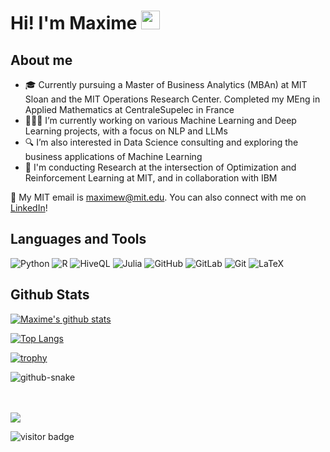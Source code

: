 # Hi! I'm Maxime  <img src="https://media.giphy.com/media/hvRJCLFzcasrR4ia7z/giphy.gif" width="30px"/>


## About me

- 🎓 Currently pursuing a Master of Business Analytics (MBAn) at MIT Sloan and the MIT Operations Research Center. Completed my MEng in Applied Mathematics at CentraleSupelec in France
- 👨🏻‍💻 I’m currently working on various Machine Learning and Deep Learning projects, with a focus on NLP and LLMs
- 🔍 I’m also interested in Data Science consulting and exploring the business applications of Machine Learning
- 🔬 I'm conducting Research at the intersection of Optimization and Reinforcement Learning at MIT, and in collaboration with IBM

📮 My MIT email is maximew@mit.edu. You can also connect with me on [LinkedIn](https://www.linkedin.com/in/maxime-wolf/)!

## Languages and Tools
![Python](https://img.shields.io/badge/-Python-black?style=flat-square&logo=Python)
![R](https://img.shields.io/badge/-R-black?style=flat-square&logo=R&logoColor=276DC3)
![HiveQL](https://img.shields.io/badge/-SQL-black?style=flat-square&logo=apachehive&logoColor=FDEE21)
![Julia](https://img.shields.io/badge/-Julia-black.svg?logo=Julia&logoColor=9558B2)
![GitHub](https://img.shields.io/badge/-GitHub-181717?style=flat-square&logo=github)
![GitLab](https://img.shields.io/badge/-GitLab-FCA121?style=flat-square&logo=gitlab)
![Git](https://img.shields.io/badge/-Git-black?style=flat-square&logo=git)
![LaTeX](https://img.shields.io/badge/LaTeX-008080.svg?logo=LaTeX&logoColor=white)


## Github Stats

[![Maxime's github stats](https://github-readme-stats.vercel.app/api?username=maxime7770&show_icons=true&theme=gotham&border_color=2ba888)](https://github.com/anuraghazra/github-readme-stats)

[![Top Langs](https://github-readme-stats.vercel.app/api/top-langs/?username=maxime7770&layout=compact&size_weight=0&count_weight=1&theme=gotham&border_color=2ba888)](https://github.com/anuraghazra/github-readme-stats)

[![trophy](https://github-profile-trophy.vercel.app/?username=maxime7770&theme=onedark&margin-w=15&margin-h=15&no-bg=true&rank=-C&column=5)](https://github.com/ryo-ma/github-profile-trophy)

<picture>
  <source media="(prefers-color-scheme: dark)" srcset="https://github.com/maxime7770/maxime7770/blob/output/github-contribution-grid-snake-dark.svg" />
  <source media="(prefers-color-scheme: light)" srcset="https://github.com/maxime7770/maxime7770/blob/output/github-contribution-grid-snake.svg" />
  <img alt="github-snake" src="github-snake.svg" />
</picture>

<br><br>
<span>
  <a href="https://br.linkedin.com/in/maxime-wolf/en"><img src="https://img.shields.io/badge/Connect-0077B5?style=social&logo=linkedin"/></a>
</span>

![visitor badge](https://visitor-badge.laobi.icu/badge?page_id=maxime7770.maxime7770)

